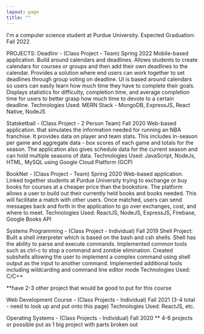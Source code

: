 ```yaml
---
layout: page
title: ""
---
```

I'm a computer science student at Purdue University. Expected Graduation: Fall 2022

PROJECTS:
Deadlinr - (Class Project - Team)	Spring 2022
Mobile-based application. Build around calendars and deadlines. Allows students to create calendars for courses or groups and then add their own deadlines to the calendar. Provides a solution where end users can work together to set deadlines through group voting on deadline. UI is based around calendars so users can easily learn how much time they have to complete their goals. Displays statistics for difficulty, completion time, and average completion time for users to better grasp how much time to devote to a certain deadline.
Technologies Used: MERN Stack - MongoDB, ExpressJS, React Native, NodeJS

Statsketball - (Class Project - 2 Person Team)	Fall 2020
Web-based application. that simulates the information needed for running an NBA franchise. It provides data on player and team stats. This includes in-season per game and aggregate data - box scores of each game and totals for the season. The application also gives schedule data for the current season and can hold multiple seasons of data.
Technologies Used: JavaScript, NodeJs, HTML, MySQL using Google Cloud Platform (GCP)

BookNet - (Class Project - Team) Spring 2020
Web-based application. Linked together students at Purdue University trying to exchange or buy books for courses at a cheaper price than the bookstore. The platform allows a user to build out their currently held books and books needed. This will facilitate a match with other users. Once matched, users can send messages back and forth in the application to go over exchanges, cost, and where to meet.
Technologies Used: ReactJS, NodeJS, ExpressJS, Firebase, Google Books API

Systems Programming - (Class Project - Individual)	Fall 2019
Shell Project:
Built a shell interpreter which is based on the bash and csh shells. Shell has the ability to parse and execute commands. Implemented common tools such as ctrl-c to stop a command and zombie elimination. Created subshells allowing the user to implement a complex command using shell output as the input to another command. Implemented additional tools including wildcarding and command line editor mode
Technologies Used: C/C++

**have 2-3 other project that would be good to put for this course



Web Development Course - (Class Projects - Individual) Fall 2021
(3-4 total - need to look up and put onto this page)
Technologies Used: ReactJS, etc.

Operating Systems - (Class Projects - Individual) Fall 2020
** 4-6 projects or possible put as 1 big project with parts broken out

